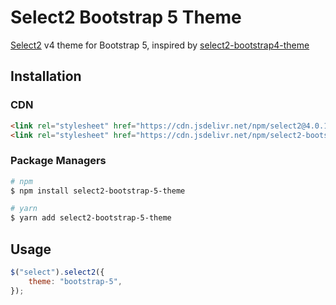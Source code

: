 # Select2 Bootstrap 5 Theme

<!-- Badges -->

[Select2](https://github.com/select2/select2) v4 theme for Bootstrap 5, inspired by [select2-bootstrap4-theme](https://github.com/ttskch/select2-bootstrap4-theme)

<!-- Demo -->

## Installation

### CDN

```html
<link rel="stylesheet" href="https://cdn.jsdelivr.net/npm/select2@4.0.13/dist/css/select2.min.css" />
<link rel="stylesheet" href="https://cdn.jsdelivr.net/npm/select2-bootstrap-5-theme@1.0.0/dist/select2-bootstrap-5.min.css" />
```

### Package Managers

```bash
# npm
$ npm install select2-bootstrap-5-theme

# yarn
$ yarn add select2-bootstrap-5-theme
```

<!-- Inclusion -->

## Usage

```js
$("select").select2({
    theme: "bootstrap-5",
});
```

<!-- Contributions/building -->
